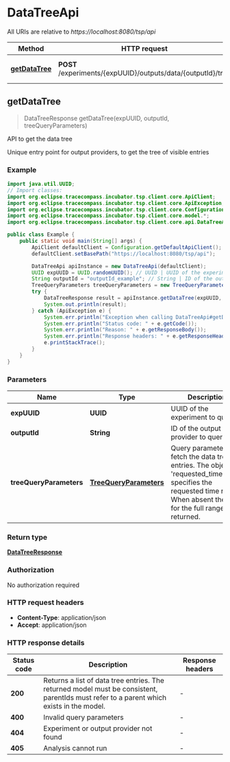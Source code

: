 # DataTreeApi

All URIs are relative to *https://localhost:8080/tsp/api*

| Method | HTTP request | Description |
|------------- | ------------- | -------------|
| [**getDataTree**](DataTreeApi.md#getDataTree) | **POST** /experiments/{expUUID}/outputs/data/{outputId}/tree | API to get the data tree |



## getDataTree

> DataTreeResponse getDataTree(expUUID, outputId, treeQueryParameters)

API to get the data tree

Unique entry point for output providers, to get the tree of visible entries

### Example

```java
import java.util.UUID;
// Import classes:
import org.eclipse.tracecompass.incubator.tsp.client.core.ApiClient;
import org.eclipse.tracecompass.incubator.tsp.client.core.ApiException;
import org.eclipse.tracecompass.incubator.tsp.client.core.Configuration;
import org.eclipse.tracecompass.incubator.tsp.client.core.model.*;
import org.eclipse.tracecompass.incubator.tsp.client.core.api.DataTreeApi;

public class Example {
    public static void main(String[] args) {
        ApiClient defaultClient = Configuration.getDefaultApiClient();
        defaultClient.setBasePath("https://localhost:8080/tsp/api");

        DataTreeApi apiInstance = new DataTreeApi(defaultClient);
        UUID expUUID = UUID.randomUUID(); // UUID | UUID of the experiment to query
        String outputId = "outputId_example"; // String | ID of the output provider to query
        TreeQueryParameters treeQueryParameters = new TreeQueryParameters(); // TreeQueryParameters | Query parameters to fetch the data tree entries. The object 'requested_timerange' specifies the requested time range. When absent the tree for the full range is returned.
        try {
            DataTreeResponse result = apiInstance.getDataTree(expUUID, outputId, treeQueryParameters);
            System.out.println(result);
        } catch (ApiException e) {
            System.err.println("Exception when calling DataTreeApi#getDataTree");
            System.err.println("Status code: " + e.getCode());
            System.err.println("Reason: " + e.getResponseBody());
            System.err.println("Response headers: " + e.getResponseHeaders());
            e.printStackTrace();
        }
    }
}
```

### Parameters


| Name | Type | Description  | Notes |
|------------- | ------------- | ------------- | -------------|
| **expUUID** | **UUID**| UUID of the experiment to query | |
| **outputId** | **String**| ID of the output provider to query | |
| **treeQueryParameters** | [**TreeQueryParameters**](TreeQueryParameters.md)| Query parameters to fetch the data tree entries. The object &#39;requested_timerange&#39; specifies the requested time range. When absent the tree for the full range is returned. | |

### Return type

[**DataTreeResponse**](DataTreeResponse.md)

### Authorization

No authorization required

### HTTP request headers

- **Content-Type**: application/json
- **Accept**: application/json

### HTTP response details
| Status code | Description | Response headers |
|-------------|-------------|------------------|
| **200** | Returns a list of data tree entries. The returned model must be consistent, parentIds must refer to a parent which exists in the model. |  -  |
| **400** | Invalid query parameters |  -  |
| **404** | Experiment or output provider not found |  -  |
| **405** | Analysis cannot run |  -  |

